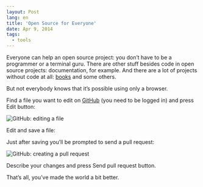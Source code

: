 ```yaml
---
layout: Post
lang: en
title: 'Open Source for Everyone'
date: Apr 9, 2014
tags:
  - tools
---
```


Everyone can help an open source project: you don’t have to be a programmer or a terminal guru. There are other stuff besides code in open source projects: documentation, for example. And there are a lot of projects without code at all: [books](https://github.com/showcases/writing) and some others.

But not everybody knows that it’s possible using only a browser.

Find a file you want to edit on [GitHub](https://github.com/) (you need to be logged in) and press Edit button:

![GitHub: editing a file](/images/github_edit_en.png)

Edit and save a file:

Just after saving you’ll be prompted to send a pull request:

![GitHub: creating a pull request](/images/github_pull_request_en.png)

Describe your changes and press Send pull request button.

That’s all, you’ve made the world a bit better.
